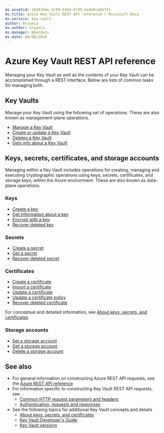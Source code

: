 ```yaml
---
ms.assetid: 16d4764e-3c9d-42b4-b749-bed20ca6b741
ms.title: Azure Key Vault REST API reference | Microsoft Docs
ms.service: key-vault
author: BryanLa
ms.author: bryanla
ms.manager: mbaldwin
ms.date: 08/08/2018
---
```


# Azure Key Vault REST API reference

Managing your Key Vault as well as the contents of your Key Vault can be accomplished through a REST interface. Below are lists of common tasks for managing both.

## Key Vaults

Manage your Key Vault using the following set of operations. These are also known as management-plane operations.

- [Manage a Key Vault](/rest/api/keyvault/vaults)
- [Create or update a Key Vault](xref:management.azure.com.keyvault.vaults.createorupdate)
- [Deletes a Key Vault](xref:management.azure.com.keyvault.vaults.delete)
- [Gets info about a Key Vault](xref:management.azure.com.keyvault.vaults.get)

## Keys, secrets, certificates, and storage accounts

Managing within a Key Vault includes operations for creating, managing and executing cryptographic operations using keys, secrets, certificates, and storage keys, within the Azure environment. These are also known as data-plane operations.

### Keys

- [Create a key](xref:keyvault.createkey)
- [Get information about a key](xref:keyvault.getkey)
- [Encrypt with a key](xref:keyvault.encrypt)
- [Recover deleted key](xref:keyvault.recoverdeletedkey)

### Secrets

- [Create a secret](xref:keyvault.setsecret)
- [Get a secret](xref:keyvault.getsecret)
- [Recover deleted secret](xref:keyvault.recoverdeletedsecret)

### Certificates

- [Create a certificate](xref:keyvault.createcertificate)
- [Import a certificate](xref:keyvault.importcertificate)
- [Update a certificate](xref:keyvault.updatecertificate)
- [Update a certificate policy](xref:keyvault.updatecertificatepolicy)
- [Recover deleted certificate](xref:keyvault.recoverdeletedcertificate)

For conceptual and detailed information, see [About keys, secrets, and certificates](about-keys--secrets-and-certificates.md).

### Storage accounts

- [Set a storage account](xref:keyvault.setstorageaccount)
- [Get a storage account](xref:keyvault.getstorageaccount)
- [Delete a storage account](xref:keyvault.deletestorageaccount)

## See also

- For general information on constructing Azure REST API requests, see the [Azure REST API reference](/rest/api/azure/)
- For information specific to constructing Key Vault REST API requests, see
   - [Common HTTP request parameters and headers](common-parameters-and-headers.md)
   - [Authentication, requests and responses](authentication--requests-and-responses.md)
- See the following topics for additional Key Vault concepts and details
   - [About keys, secrets, and certificates](about-keys--secrets-and-certificates.md)
   - [Key Vault Developer's Guide](/azure/key-vault/key-vault-developers-guide)
   - [Key Vault versions](key-vault-versions.md)

